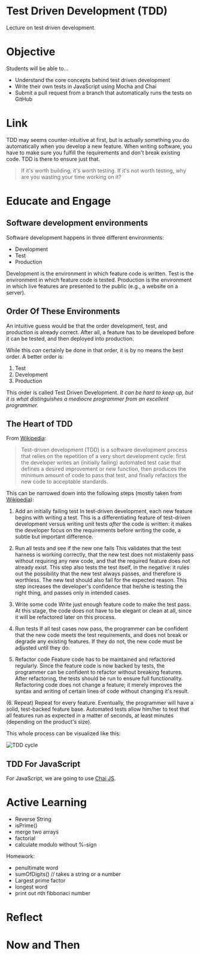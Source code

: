 # Test Driven Development (TDD)
Lecture on test driven development.

# Objective
Students will be able to...

- Understand the core concepts behind test driven development
- Write their own tests in JavaScript using Mocha and Chai
- Submit a pull request from a branch that automatically runs the tests on GitHub

# Link
TDD may seems counter-intuitive at first, but is actually something you do automatically when you develop a new feature. When writing software, you have to make sure you fulfill the requirements and don't break existing code. TDD is there to ensure just that.

> If it's worth building, it's worth testing. If it's not worth testing, why are you wasting your time working on it?

# Educate and Engage
## Software development environments
Software development happens in three different environments:

- Development
- Test
- Production

Development is the environment in which feature code is written.
Test is the environment in which feature code is tested.
Production is the environment in which live features are presented to the public (e.g., a website on a server).

## Order Of These Environments
An intuitive guess would be that the order development, test, and production is already correct. After all, a feature has to be developed before it can be tested, and then deployed into production.

While this *can* certainly be done in that order, it is by no means the best order. A better order is:

1. Test
2. Development
3. Production

This order is called Test Driven Development. *It can be hard to keep up, but it is what distinguishes a mediocre programmer from an excellent programmer.*

## The Heart of TDD
From [Wikipedia](http://en.wikipedia.org/wiki/Test-driven_development):

> Test-driven development (TDD) is a software development process that relies on the repetition of a very short development cycle: first the developer writes an (initially failing) automated test case that defines a desired improvement or new function, then produces the minimum amount of code to pass that test, and finally refactors the new code to acceptable standards.

This can be narrowed down into the following steps (mostly taken from [Wikipedia](http://en.wikipedia.org/wiki/Test-driven_development)):

1. Add an initially failing test
In test-driven development, each new feature begins with writing a test. This is a differentiating feature of test-driven development versus writing unit tests *after* the code is written: it makes the developer focus on the requirements before writing the code, a subtle but important difference.

2. Run all tests and see if the new one fails
This validates that the test harness is working correctly, that the new test does not mistakenly pass without requiring any new code, and that the required feature does not already exist. This step also tests the test itself, in the negative: it rules out the possibility that the new test always passes, and therefore is worthless. The new test should also fail for the expected reason. This step increases the developer's confidence that he/she is testing the right thing, and passes only in intended cases.

3. Write some code
Write just enough feature code to make the test pass. At this stage, the code does not have to be elegant or clean at all, since it will be refactored later on this process.

4. Run tests
If all test cases now pass, the programmer can be confident that the new code meets the test requirements, and does not break or degrade any existing features. If they do not, the new code must be adjusted until they do.

5. Refactor code
Feature code has to be maintained and refactored regularly. Since the feature code is now backed by tests, the programmer can be confident to refactor without breaking features. After refactoring, the tests should be run to ensure full functionality. Refactoring code does not change a feature; it merely improves the syntax and writing of certain lines of code without changing it's result.

(6. Repeat)
Repeat for every feature. Eventually, the programmer will have a solid, test-backed feature base. Automated tests allow him/her to test that all features run as expected in a matter of seconds, at least minutes (depending on the product's size).

This whole process can be visualized like this:

![TDD cycle](http://1minus1.com/userstorage/images/dev_graphs_testdrivendev.jpg)

## TDD For JavaScript
For JavaScript, we are going to use [Chai JS](http://chaijs.com/guide/).

# Active Learning

- Reverse String
- isPrime()
- merge two arrays
- factorial
- calculate modulo without %-sign

Homework:
- penultimate word
- sumOfDigits() // takes a string or a number
- Largest prime factor
- longest word
- print out nth fibbonaci number

# Reflect

# Now and Then
